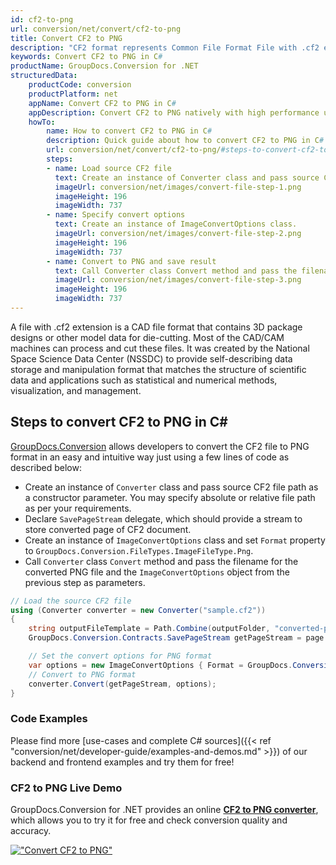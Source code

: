 ```yaml
---
id: cf2-to-png
url: conversion/net/convert/cf2-to-png
title: Convert CF2 to PNG
description: "CF2 format represents Common File Format File with .cf2 extension. Learn how to convert CF2 to PNG file programmatically in C# language using GroupDocs.Conversion for .NET library."
keywords: Convert CF2 to PNG in C#
productName: GroupDocs.Conversion for .NET
structuredData:
    productCode: conversion
    productPlatform: net
    appName: Convert CF2 to PNG in C#
    appDescription: Convert CF2 to PNG natively with high performance using C# language and server side GroupDocs.Conversion for .NET APIs, without the use of any software like Microsoft or Open Office.
    howTo:
        name: How to convert CF2 to PNG in C# 
        description: Quick guide about how to convert CF2 to PNG in C# with high performance and accuracy.
        url: conversion/net/convert/cf2-to-png/#steps-to-convert-cf2-to-png-in-c
        steps:
        - name: Load source CF2 file 
          text: Create an instance of Converter class and pass source CF2 file path as a constructor parameter. You may specify absolute or relative file path as per your requirements. 
          imageUrl: conversion/net/images/convert-file-step-1.png
          imageHeight: 196
          imageWidth: 737
        - name: Specify convert options 
          text: Create an instance of ImageConvertOptions class.
          imageUrl: conversion/net/images/convert-file-step-2.png
          imageHeight: 196
          imageWidth: 737
        - name: Convert to PNG and save result 
          text: Call Converter class Convert method and pass the filename for the converted HTML file and the ImageConvertOptions object from the previous step as parameters.
          imageUrl: conversion/net/images/convert-file-step-3.png
          imageHeight: 196
          imageWidth: 737
---
```


A file with .cf2 extension is a CAD file format that contains 3D package designs or other model data for die-cutting. Most of the CAD/CAM machines can process and cut these files. It was created by the National Space Science Data Center (NSSDC) to provide self-describing data storage and manipulation format that matches the structure of scientific data and applications such as statistical and numerical methods, visualization, and management. 

## Steps to convert CF2 to PNG in C#

[GroupDocs.Conversion](https://products.groupdocs.com/conversion/net) allows developers to convert the CF2 file to PNG format in an easy and intuitive way just using a few lines of code as described below:

* Create an instance of `Converter` class and pass source CF2 file path as a constructor parameter. You may specify absolute or relative file path as per your requirements. 
* Declare `SavePageStream` delegate, which should provide a stream to store converted page of CF2 document.
* Create an instance of `ImageConvertOptions` class and set `Format` property to `GroupDocs.Conversion.FileTypes.ImageFileType.Png`.
* Call `Converter` class `Convert` method and pass the filename for the converted PNG file and the `ImageConvertOptions` object from the previous step as parameters.

```csharp
// Load the source CF2 file
using (Converter converter = new Converter("sample.cf2"))
{
    string outputFileTemplate = Path.Combine(outputFolder, "converted-page-{0}.png");
    GroupDocs.Conversion.Contracts.SavePageStream getPageStream = page => new FileStream(string.Format(outputFileTemplate, page), FileMode.Create);

    // Set the convert options for PNG format
    var options = new ImageConvertOptions { Format = GroupDocs.Conversion.FileTypes.ImageFileType.Png };   
    // Convert to PNG format
    converter.Convert(getPageStream, options);
}
```

### Code Examples

Please find more [use-cases and complete C# sources]({{< ref "conversion/net/developer-guide/examples-and-demos.md" >}}) of our backend and frontend examples and try them for free!

### CF2 to PNG Live Demo

GroupDocs.Conversion for .NET provides an online [**CF2 to PNG converter**](https://products.groupdocs.app/conversion/cf2-to-png), which allows you to try it for free and check conversion quality and accuracy.

[!["Convert CF2 to PNG"](conversion/net/images/convert-to-png/convert-cf2-to-png.png)](https://products.groupdocs.app/conversion/cf2-to-png)